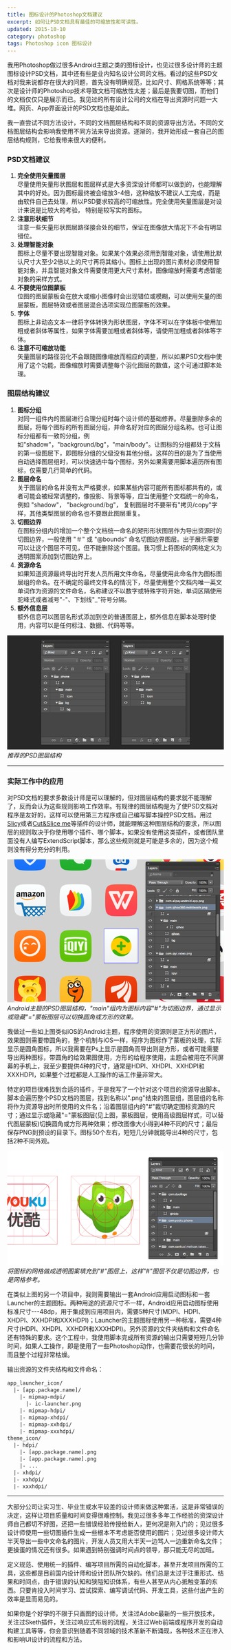 ```yaml
---
title: 图标设计的Photoshop文档建议
excerpt: 如何让PSD文档具有最佳的可缩放性和可读性。
updated: 2015-10-10
category: photoshop
tags: Photoshop icon 图标设计
---
```


我用Photoshop做过很多Android主题之类的图标设计，也见过很多设计师的主题图标设计PSD文档，其中还有些是业内知名设计公司的文档。看过的这些PSD文档对我来说都存在很大的问题，首先没有明确规范，比如尺寸、网格系统等等；其次是设计师的Photoshop技术导致文档可缩放性太差；最后是我要切图，而他们的文档仅仅只是展示而已。我见过的所有设计公司的文档在导出资源时问题一大堆。网页、App界面设计的PSD文档也是如此。

我一直尝试不同方法设计，不同的文档图层结构和不同的资源导出方法。不同的文档图层结构会影响我使用不同方法来导出资源。逐渐的，我开始形成一套自己的图层结构规则，它给我带来很大的便利。

### PSD文档建议

1. **完全使用矢量图层**  
尽量使用矢量形状图层和图层样式是大多资深设计师都可以做到的，也能理解其中的好处。因为图标最终被会缩放3-4倍，这种缩放不建议人工完成，而是由软件自己去处理，所以PSD要求较高的可缩放性。完全使用矢量图层是对设计来说是比较大的考验， 特别是较写实的图标。
2. **注意形状细节**  
注意一些矢量形状图层路径接合处的细节，保证在图像放大情况下不会有明显错位。
3. **处理智能对象**  
图标上尽量不要出现智能对象。如果某个效果必须用到智能对象，请使用比默认尺寸大至少2倍以上的尺寸再将其缩小。图标上出现的图片素材必须使用智能对象，并且智能对象文件需要使用更大尺寸素材。图像缩放时需要考虑智能对象的采样方式。
4. **不要使用位图蒙板**  
位图的图层蒙板会在放大或缩小图像时会出现错位或模糊，可以使用矢量的图层蒙板，图层特效或者图层混合选项实现位图蒙板的效果。
5. **字体**  
图标上非动态文本一律将字体转换为形状图层，字体不可以在字体板中使用加粗或者斜体等属性，如果字体需要加粗或者斜体等，请使用加粗或者斜体等字体。
6. **注意不可缩放功能**  
矢量图层的路径羽化不会跟随图像缩放而相应的调整，所以如果PSD文档中使用了这个功能，图像缩放时需要调整每个羽化图层的数值，这个可通过脚本处理。

### 图层结构建议

1. **图标分组**  
对同一组件内的图层进行合理分组时每个设计师的基础修养。尽量删除多余的图层，将每个图标的所有图层分组，并命名好对应的图层分组名称。也可让图标分组都有一致的分组，例如"shadow"，"background/bg"，"main/body"。让图标的分组都处于文档的第一级图层下，即图标分组的父级没有其他分组。这样的目的是为了当使用自动选择图层组时，可以快速选中每个图标，另外如果需要用脚本遍历所有图标，仅需要几行简单的代码。
2. **图层命名**  
关于图层的命名并没有太严格要求，如果某些内容可能所有图标都共有的，或者可能会被经常调整的，像投影、背景等等，应当使用整个文档统一的命名，例如  "shadow"， "background/bg"， 复制图层时不要带有"拷贝/copy"字样，其他类型图层的命名也不要跟此图层重复。
3. **切图边界**  
在图标分组内的增加一个整个文档统一命名的矩形形状图层作为导出资源时的切图边界，一般使用 "＃" 或 "@bounds" 命名切图边界图层。出于展示需要可以让这个图层不可见，但不能删除这个图层。我习惯上将图标的网格定义为透明图案添加到切图边界上。
4. **资源命名**  
如果知道资源最终导出时开发人员所用文件命名，尽量使用此命名作为图标图层组的命名。在不确定的最终文件名的情况下，尽量使用整个文档内唯一英文单词作为资源的文件命名，名称建议不以数字或特殊字符开始，单词区隔使用驼峰式或者减号"-"、下划线"_"符号分隔。
5. **额外信息层**  
额外信息可以图层名形式添加到空的普通图层上，额外信息在脚本处理时使用，内容可以是任何标注、数据、代码等等。

![photoshop advice for icon design](/images/photoshop_advice_for_icon_design/photoshop_layers.png)_推荐的PSD图层结构_

---

### 实际工作中的应用

对PSD文档的要求多数设计师是可以理解的，但对图层结构的要求就不能理解了，反而会认为这些规则影响工作效率。有规律的图层结构是为了使PSD文档对程序是友好的，这样可以使用第三方程序或自己编写脚本操控PSD文档。用过[Slicy][slicy]或者[Cut&Slice me][Cut&Slice me]等插件的设计师，就能理解这种图层结构的要求，所以图层的规则取决于你使用哪个插件、哪个脚本，如果没有使用这类插件，或者团队里面没有人编写ExtendScript脚本，那么这些规则就是可能是多余的，因为这个规则没有得分充分的利用。

![icon design case](/images/photoshop_advice_for_icon_design/icon_design_case_1.png)_Android主题的PSD图层结构，"main"组内为图标内容"#"为切图边界，通过显示或隐藏"="蒙板图层可以切换圆角或方形的效果。_

我做过一些如上图类似iOS的Android主题，程序使用的资源则是正方形的图片，效果图则需要带圆角的，整个机制与iOS一样，程序为图标作了蒙板的处理，实际显示是圆角图标，所以我需要在Ps上显示是圆角而导出则是方形，或者可能需要导出两种图标，带圆角的给效果图使用，方形的给程序使用，主题会被用在不同屏幕的手机上，我至少要提供4种的尺寸，通常是HDPI、XHDPI、XXHDPI和XXXHDPI，如果整个过程都是人工操作的话工作量非常大。

特定的项目很难找到合适的插件，于是我写了一个针对这个项目的资源导出脚本。脚本会遍历整个PSD文档的图层，找到名称以".png"结束的图层组，图层组的名称将作为资源导出时所使用的文件名；沿着图层组内的"#"裁切确定图标资源的尺寸；通过显示或隐藏"="蒙板图层(见上图，蒙板图层，使用高级图层样式，可以替代图层蒙板)切换圆角或方形两种效果；修改图像大小得到4种不同的尺寸；最后保存PNG到预设的目录下。图标50个左右，短短几分钟就能导出4种的尺寸，包括2种不同外观。

![icon design case](/images/photoshop_advice_for_icon_design/icon_design_case_2.png)_将图标的网格做成透明图案填充到"#"图层上，这样"#"图层不仅是切图边界，也是网格参考。_

在类似上图的另一个项目中，我则需要输出一套Android应用启动图标和一套Launcher的主题图标。两种用途的资源尺寸不一样，Android应用启动图标使用标准尺寸---48dp，用于集成到应用项目内，需要5种尺寸(MDPI、HDPI、XHDPI、XXHDPI和XXXHDPI)；Launcher的主题图标使用另一种标准，需要4种尺寸(HDPI、XHDPI、XXHDPI和XXXHDPI)。另外资源的文件夹结构和文件命名还有特殊的要求。这个工程中，我使用脚本完成所有资源的输出只需要短短几分钟时间，如果人工操作，即是使用了一些Photoshop动作，也需要花很长的时间，而且整个过程非常枯燥。

输出资源的文件夹结构和文件命名：

~~~
app_launcher_icon/
  |- [app.package.name]/
    |- mipmap-mdpi/
      |- ic-launcher.png
    |- mipmap-hdpi/
    |- mipmap-xhdpi/
    |- mipmap-xxhdpi/
    |- mipmap-xxxhdpi/
theme_icon/
  |- hdpi/
    |- [app.package.name].png
    |- [app.package.name].png
    |- ...
  |- xhdpi/
  |- xxhdpi/
  |- xxxhdpi/
~~~

---

大部分公司让实习生、毕业生或水平较差的设计师来做这种累活，这是非常错误的决定，这样让项目质量和时间变得很难控制。我见过很多多年工作经验的资深设计师自己都切不好图，还把一些错误经验传授给新人，更何况是刚入门的；见过很多设计师使用一些切图插件生成一些根本不考虑能否使用的图片；见过很多设计师大半天导出一些中文命名的图片，开发人员又用大半天一边骂人一边重新命名文件；更操蛋的情况还有很多。如果遇到特别强调时间点的领导，那只能无尽的加班。

定义规范、使用统一的插件、编写项目所需的自动化脚本，甚至开发项目所需的工具，这些都是目前国内设计师和设计团队所欠缺的。他们总是太过于注重形式、结果和时间点，由于错误的认知和狭隘知识体系，有些人甚至从内心抵触变革的东西。只要肯投入时间学习、尝试探索、编写调试代码、开发工具，这些付出产生的效率是显而易见的。

如果你是个好学的不限于只画图的设计师，关注过Adobe最新的一些开放技术，关注过Sketh插件，关注过响应式布局的流程，关注过Web前端或程序开发的自动构建工具等等，你会意识到随着不同领域的技术革新不断涌现，各种技术正在渗入和影响UI设计的流程和方法。

[slicy]: http://macrabbit.com/slicy/
[Cut&Slice me]: http://www.cutandslice.me/
